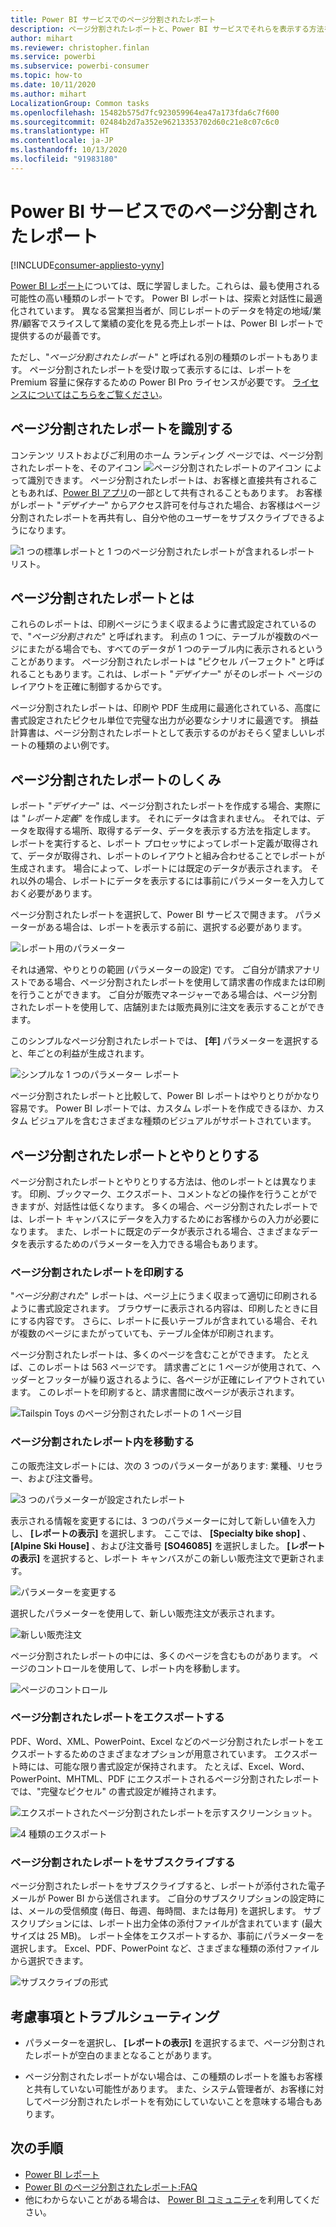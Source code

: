 ```yaml
---
title: Power BI サービスでのページ分割されたレポート
description: ページ分割されたレポートと、Power BI サービスでそれらを表示する方法を説明するドキュメント
author: mihart
ms.reviewer: christopher.finlan
ms.service: powerbi
ms.subservice: powerbi-consumer
ms.topic: how-to
ms.date: 10/11/2020
ms.author: mihart
LocalizationGroup: Common tasks
ms.openlocfilehash: 15482b575d7fc923059964ea47a173fda6c7f600
ms.sourcegitcommit: 02484b2d7a352e96213353702d60c21e8c07c6c0
ms.translationtype: HT
ms.contentlocale: ja-JP
ms.lasthandoff: 10/13/2020
ms.locfileid: "91983180"
---
```

# <a name="paginated-reports-in-the-power-bi-service"></a>Power BI サービスでのページ分割されたレポート

[!INCLUDE[consumer-appliesto-yyny](../includes/consumer-appliesto-yyny.md)]

[Power BI レポート](end-user-reports.md)については、既に学習しました。これらは、最も使用される可能性の高い種類のレポートです。 Power BI レポートは、探索と対話性に最適化されています。 異なる営業担当者が、同じレポートのデータを特定の地域/業界/顧客でスライスして業績の変化を見る売上レポートは、Power BI レポートで提供するのが最善です。

ただし、"*ページ分割されたレポート*" と呼ばれる別の種類のレポートもあります。 ページ分割されたレポートを受け取って表示するには、レポートを Premium 容量に保存するための Power BI Pro ライセンスが必要です。  [ライセンスについてはこちらをご覧ください](end-user-license.md)。  

## <a name="identify-a-paginated-report"></a>ページ分割されたレポートを識別する

コンテンツ リストおよびご利用のホーム ランディング ページでは、ページ分割されたレポートを、そのアイコン ![ページ分割されたレポートのアイコン](media/end-user-paginated-report/power-bi-report-icon.png) によって識別できます。  ページ分割されたレポートは、お客様と直接共有されることもあれば、[Power BI アプリ](end-user-apps.md)の一部として共有されることもあります。 お客様がレポート "*デザイナー*" からアクセス許可を付与された場合、お客様はページ分割されたレポートを再共有し、自分や他のユーザーをサブスクライブできるようになります。


![1 つの標準レポートと 1 つのページ分割されたレポートが含まれるレポート リスト。](./media/end-user-paginated-report/power-bi-report-lists.png)

## <a name="what-is-a-paginated-report"></a>ページ分割されたレポートとは

これらのレポートは、印刷ページにうまく収まるように書式設定されているので、"*ページ分割された*" と呼ばれます。 利点の 1 つに、テーブルが複数のページにまたがる場合でも、すべてのデータが 1 つのテーブル内に表示されるということがあります。 ページ分割されたレポートは "ピクセル パーフェクト" と呼ばれることもあります。これは、レポート "*デザイナー*" がそのレポート ページのレイアウトを正確に制御するからです。

ページ分割されたレポートは、印刷や PDF 生成用に最適化されている、高度に書式設定されたピクセル単位で完璧な出力が必要なシナリオに最適です。 損益計算書は、ページ分割されたレポートとして表示するのがおそらく望ましいレポートの種類のよい例です。

## <a name="how-do-paginated-reports-work"></a>ページ分割されたレポートのしくみ

レポート "*デザイナー*" は、ページ分割されたレポートを作成する場合、実際には "*レポート定義*" を作成します。 それにデータは含まれません。 それでは、データを取得する場所、取得するデータ、データを表示する方法を指定します。 レポートを実行すると、レポート プロセッサによってレポート定義が取得されて、データが取得され、レポートのレイアウトと組み合わせることでレポートが生成されます。 場合によって、レポートには既定のデータが表示されます。 それ以外の場合、レポートにデータを表示するには事前にパラメーターを入力しておく必要があります。 

ページ分割されたレポートを選択して、Power BI サービスで開きます。 パラメーターがある場合は、レポートを表示する前に、選択する必要があります。

   ![レポート用のパラメーター](./media/end-user-paginated-report/power-bi-select-parameters.png)

それは通常、やりとりの範囲 (パラメーターの設定) です。 ご自分が請求アナリストである場合、ページ分割されたレポートを使用して請求書の作成または印刷を行うことができます。 ご自分が販売マネージャーである場合は、ページ分割されたレポートを使用して、店舗別または販売員別に注文を表示することができます。 

このシンプルなページ分割されたレポートでは、 **[年]** パラメーターを選択すると、年ごとの利益が生成されます。 

![シンプルな 1 つのパラメーター レポート](./media/end-user-paginated-report/power-bi-one-parameter.png)

ページ分割されたレポートと比較して、Power BI レポートはやりとりがかなり容易です。 Power BI レポートでは、カスタム レポートを作成できるほか、カスタム ビジュアルを含むさまざまな種類のビジュアルがサポートされています。



## <a name="interact-with-a-paginated-report"></a>ページ分割されたレポートとやりとりする

ページ分割されたレポートとやりとりする方法は、他のレポートとは異なります。 印刷、ブックマーク、エクスポート、コメントなどの操作を行うことができますが、対話性は低くなります。 多くの場合、ページ分割されたレポートでは、レポート キャンバスにデータを入力するためにお客様からの入力が必要になります。  また、レポートに既定のデータが表示される場合、さまざまなデータを表示するためのパラメーターを入力できる場合もあります。

### <a name="print-a-paginated-report"></a>ページ分割されたレポートを印刷する

"*ページ分割された*" レポートは、ページ上にうまく収まって適切に印刷されるように書式設定されます。 ブラウザーに表示される内容は、印刷したときに目にする内容です。 さらに、レポートに長いテーブルが含まれている場合、それが複数のページにまたがっていても、テーブル全体が印刷されます。 

ページ分割されたレポートは、多くのページを含むことができます。 たとえば、このレポートは 563 ページです。 請求書ごとに 1 ページが使用されて、ヘッダーとフッターが繰り返されるように、各ページが正確にレイアウトされています。 このレポートを印刷すると、請求書間に改ページが表示されます。

   ![Tailspin Toys のページ分割されたレポートの 1 ページ目](./media/end-user-paginated-report/power-bi-paginated-500.png)


### <a name="navigate-the-paginated-report"></a>ページ分割されたレポート内を移動する

この販売注文レポートには、次の 3 つのパラメーターがあります: 業種、リセラー、および注文番号。 

![3 つのパラメーターが設定されたレポート](./media/end-user-paginated-report/power-bi-parameter-bar.png)

表示される情報を変更するには、3 つのパラメーターに対して新しい値を入力し、 **[レポートの表示]** を選択します。 ここでは、 **[Specialty bike shop]** 、 **[Alpine Ski House]** 、および注文番号 **[SO46085]** を選択しました。 **[レポートの表示]** を選択すると、レポート キャンバスがこの新しい販売注文で更新されます。

![パラメーターを変更する](./media/end-user-paginated-report/power-bi-orders.png)

選択したパラメーターを使用して、新しい販売注文が表示されます。 

![新しい販売注文](./media/end-user-paginated-report/power-bi-new-orders.png)

ページ分割されたレポートの中には、多くのページを含むものがあります。  ページのコントロールを使用して、レポート内を移動します。 

![ページのコントロール](./media/end-user-paginated-report/power-bi-page-control.png)

### <a name="export-the-paginated-report"></a>ページ分割されたレポートをエクスポートする
PDF、Word、XML、PowerPoint、Excel などのページ分割されたレポートをエクスポートするためのさまざまなオプションが用意されています。 エクスポート時には、可能な限り書式設定が保持されます。 たとえば、Excel、Word、PowerPoint、MHTML、PDF にエクスポートされるページ分割されたレポートでは、"完璧なピクセル" の書式設定が維持されます。 

![エクスポートされたページ分割されたレポートを示すスクリーンショット。](./media/end-user-paginated-report/power-bi-export-choices.png)

![4 種類のエクスポート](./media/end-user-paginated-report/power-bi-four.png)

### <a name="subscribe-to-the-paginated-report"></a>ページ分割されたレポートをサブスクライブする
ページ分割されたレポートをサブスクライブすると、レポートが添付された電子メールが Power BI から送信されます。 ご自分のサブスクリプションの設定時には、メールの受信頻度 (毎日、毎週、毎時間、または毎月) を選択します。 サブスクリプションには、レポート出力全体の添付ファイルが含まれています (最大サイズは 25 MB)。 レポート全体をエクスポートするか、事前にパラメーターを選択します。 Excel、PDF、PowerPoint など、さまざまな種類の添付ファイルから選択できます。  

![サブスクライブの形式](./media/end-user-paginated-report/power-bi-export-choices.png)

## <a name="considerations-and-troubleshooting"></a>考慮事項とトラブルシューティング

- パラメーターを選択し、 **[レポートの表示]** を選択するまで、ページ分割されたレポートが空白のままとなることがあります。

- ページ分割されたレポートがない場合は、この種類のレポートを誰もお客様と共有していない可能性があります。 また、システム管理者が、お客様に対してページ分割されたレポートを有効にしていないことを意味する場合もあります。 

 

## <a name="next-steps"></a>次の手順
- [Power BI レポート](end-user-reports.md)
- [Power BI のページ分割されたレポート:FAQ](../paginated-reports/paginated-reports-faq.md)
- 他にわからないことがある場合は、 [Power BI コミュニティ](https://community.powerbi.com/)を利用してください。
